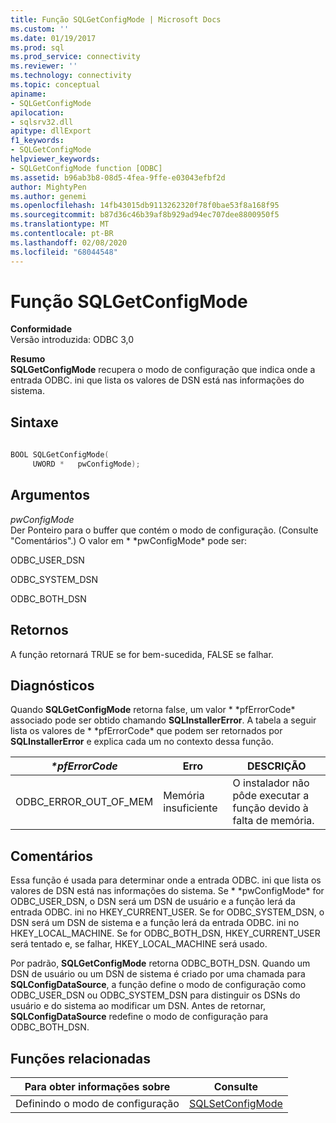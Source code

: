 ```yaml
---
title: Função SQLGetConfigMode | Microsoft Docs
ms.custom: ''
ms.date: 01/19/2017
ms.prod: sql
ms.prod_service: connectivity
ms.reviewer: ''
ms.technology: connectivity
ms.topic: conceptual
apiname:
- SQLGetConfigMode
apilocation:
- sqlsrv32.dll
apitype: dllExport
f1_keywords:
- SQLGetConfigMode
helpviewer_keywords:
- SQLGetConfigMode function [ODBC]
ms.assetid: b96ab3b8-08d5-4fea-9ffe-e03043efbf2d
author: MightyPen
ms.author: genemi
ms.openlocfilehash: 14fb43015db9113262320f78f0bae53f8a168f95
ms.sourcegitcommit: b87d36c46b39af8b929ad94ec707dee8800950f5
ms.translationtype: MT
ms.contentlocale: pt-BR
ms.lasthandoff: 02/08/2020
ms.locfileid: "68044548"
---
```

# <a name="sqlgetconfigmode-function"></a>Função SQLGetConfigMode
**Conformidade**  
 Versão introduzida: ODBC 3,0  
  
 **Resumo**  
 **SQLGetConfigMode** recupera o modo de configuração que indica onde a entrada ODBC. ini que lista os valores de DSN está nas informações do sistema.  
  
## <a name="syntax"></a>Sintaxe  
  
```cpp  
  
BOOL SQLGetConfigMode(  
     UWORD *   pwConfigMode);  
```  
  
## <a name="arguments"></a>Argumentos  
 *pwConfigMode*  
 Der Ponteiro para o buffer que contém o modo de configuração. (Consulte "Comentários".) O valor em * \*pwConfigMode* pode ser:  
  
 ODBC_USER_DSN  
  
 ODBC_SYSTEM_DSN  
  
 ODBC_BOTH_DSN  
  
## <a name="returns"></a>Retornos  
 A função retornará TRUE se for bem-sucedida, FALSE se falhar.  
  
## <a name="diagnostics"></a>Diagnósticos  
 Quando **SQLGetConfigMode** retorna false, um valor * \*pfErrorCode* associado pode ser obtido chamando **SQLInstallerError**. A tabela a seguir lista os valores de * \*pfErrorCode* que podem ser retornados por **SQLInstallerError** e explica cada um no contexto dessa função.  
  
|*\*pfErrorCode*|Erro|DESCRIÇÃO|  
|---------------------|-----------|-----------------|  
|ODBC_ERROR_OUT_OF_MEM|Memória insuficiente|O instalador não pôde executar a função devido à falta de memória.|  
  
## <a name="comments"></a>Comentários  
 Essa função é usada para determinar onde a entrada ODBC. ini que lista os valores de DSN está nas informações do sistema. Se * \*pwConfigMode* for ODBC_USER_DSN, o DSN será um DSN de usuário e a função lerá da entrada ODBC. ini no HKEY_CURRENT_USER. Se for ODBC_SYSTEM_DSN, o DSN será um DSN de sistema e a função lerá da entrada ODBC. ini no HKEY_LOCAL_MACHINE. Se for ODBC_BOTH_DSN, HKEY_CURRENT_USER será tentado e, se falhar, HKEY_LOCAL_MACHINE será usado.  
  
 Por padrão, **SQLGetConfigMode** retorna ODBC_BOTH_DSN. Quando um DSN de usuário ou um DSN de sistema é criado por uma chamada para **SQLConfigDataSource**, a função define o modo de configuração como ODBC_USER_DSN ou ODBC_SYSTEM_DSN para distinguir os DSNs do usuário e do sistema ao modificar um DSN. Antes de retornar, **SQLConfigDataSource** redefine o modo de configuração para ODBC_BOTH_DSN.  
  
## <a name="related-functions"></a>Funções relacionadas  
  
|Para obter informações sobre|Consulte|  
|---------------------------|---------|  
|Definindo o modo de configuração|[SQLSetConfigMode](../../../odbc/reference/syntax/sqlsetconfigmode-function.md)|
